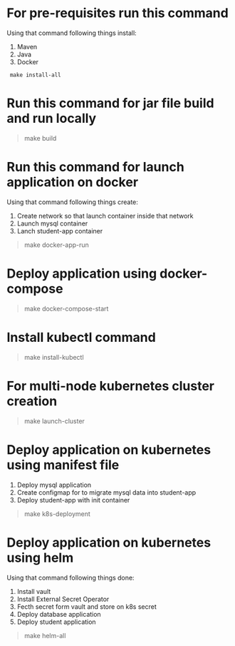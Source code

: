 # For pre-requisites run this command
  Using that command following things install:
  
  1) Maven
  2) Java
  3) Docker
```
 make install-all
```
# Run this command for jar file build and run locally
>  make build

# Run this command for launch application on docker
  Using that command following things create:
  1) Create network so that launch container inside that network
  2) Launch mysql container
  3) Lanch student-app container
>  make docker-app-run

# Deploy application using docker-compose
>  make docker-compose-start

# Install kubectl command
>  make install-kubectl

# For multi-node kubernetes cluster creation
>  make launch-cluster

# Deploy application on kubernetes using manifest file
  1) Deploy mysql application
  2) Create configmap for to migrate mysql data into student-app
  3) Deploy student-app with init container
>  make k8s-deployment

# Deploy application on kubernetes using helm
  Using that command following things done:
  1) Install vault
  2) Install External Secret Operator
  3) Fecth secret form vault and store on k8s secret
  4) Deploy database application
  5) Deploy student application
>  make helm-all
